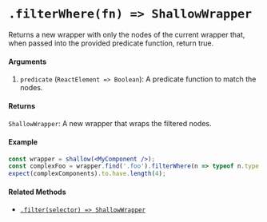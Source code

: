 # `.filterWhere(fn) => ShallowWrapper`

Returns a new wrapper with only the nodes of the current wrapper that, when passed into the 
provided predicate function, return true.


#### Arguments

1. `predicate` (`ReactElement => Boolean`): A predicate function to match the nodes.



#### Returns

`ShallowWrapper`: A new wrapper that wraps the filtered nodes.



#### Example

```jsx
const wrapper = shallow(<MyComponent />);
const complexFoo = wrapper.find('.foo').filterWhere(n => typeof n.type !== 'string');
expect(complexComponents).to.have.length(4);
```


#### Related Methods

- [`.filter(selector) => ShallowWrapper`](filter.md)
